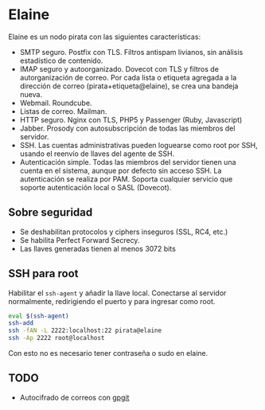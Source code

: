 # Elaine

Elaine es un nodo pirata con las siguientes características:

* SMTP seguro. Postfix con TLS.  Filtros antispam livianos, sin análisis
  estadístico de contenido.
* IMAP seguro y autoorganizado.  Dovecot con TLS y filtros de
  autorganización de correo.  Por cada lista o etiqueta agregada a la
  dirección de correo (pirata+etiqueta@elaine), se crea una bandeja
  nueva.
* Webmail.  Roundcube.
* Listas de correo.  Mailman.
* HTTP seguro.  Nginx con TLS, PHP5 y Passenger (Ruby, Javascript)
* Jabber.  Prosody con autosubscripción de todas las miembros del
  servidor.
* SSH.  Las cuentas administrativas pueden loguearse como root por SSH,
  usando el reenvío de llaves del agente de SSH.
* Autenticación simple.  Todas las miembros del servidor tienen una
  cuenta en el sistema, aunque por defecto sin acceso SSH.  La
  autenticación se realiza por PAM.  Soporta cualquier servicio que
  soporte autenticación local o SASL (Dovecot).

## Sobre seguridad

* Se deshabilitan protocolos y ciphers inseguros (SSL, RC4, etc.)
* Se habilita Perfect Forward Secrecy.
* Las llaves generadas tienen al menos 3072 bits

## SSH para root

Habilitar el `ssh-agent` y añadir la llave local.  Conectarse al
servidor normalmente, redirigiendo el puerto y para ingresar como root.

```bash
eval $(ssh-agent)
ssh-add
ssh -fAN -L 2222:localhost:22 pirata@elaine
ssh -Ap 2222 root@localhost
```

Con esto no es necesario tener contraseña o sudo en elaine.

## TODO

* Autocifrado de correos con [gpgit](https://github.com/EtiennePerot/gpgit)
